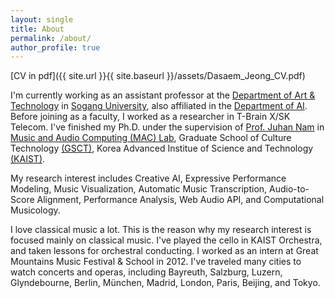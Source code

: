 ```yaml
---
layout: single
title: About
permalink: /about/
author_profile: true
---
```

[CV in pdf]({{ site.url }}{{ site.baseurl }}/assets/Dasaem_Jeong_CV.pdf)

I'm currently working as an assistant professor at the [Department of Art & Technology](http://creative.sogang.ac.kr/) in [Sogang University](https://www.sogang.ac.kr/), also affiliated in the [Department of AI](https://ai.sogang.ac.kr/). Before joining as a faculty, I worked as a researcher in T-Brain X/SK Telecom. I've finished my Ph.D. under the supervision of [Prof. Juhan Nam](https://mac.kaist.ac.kr/~juhan/) in [Music and Audio Computing (MAC) Lab](http://mac.kaist.ac.kr), Graduate School of Culture Technology [(GSCT)](http://ct.kaist.ac.kr), Korea Advanced Institue of Science and Technology [(KAIST)](http://www.kaist.ac.kr).

My research interest includes Creative AI, Expressive Performance Modeling, Music Visualization, Automatic Music Transcription, Audio-to-Score Alignment, Performance Analysis, Web Audio API, and Computational Musicology.

I love classical music a lot. This is the reason why my research interest is focused mainly on classical music. I've played the cello in KAIST Orchestra, and taken lessons for orchestral conducting. I worked as an intern at Great Mountains Music Festival & School in 2012. I've traveled many cities to watch concerts and operas, including Bayreuth, Salzburg, Luzern, Glyndebourne, Berlin, München, Madrid, London, Paris, Beijing, and Tokyo. 